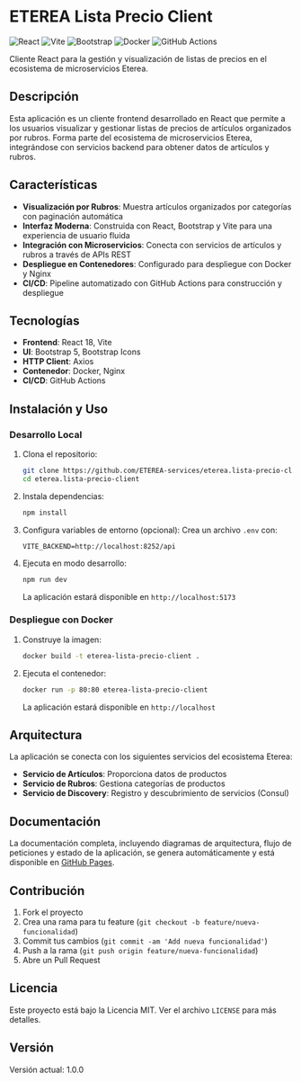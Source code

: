 # ETEREA Lista Precio Client

![React](https://img.shields.io/badge/React-18.3.1-61DAFB?style=flat&logo=react)
![Vite](https://img.shields.io/badge/Vite-6.0.5-646CFF?style=flat&logo=vite)
![Bootstrap](https://img.shields.io/badge/Bootstrap-5.3.3-7952B3?style=flat&logo=bootstrap)
![Docker](https://img.shields.io/badge/Docker-2496ED?style=flat&logo=docker&logoColor=white)
![GitHub Actions](https://img.shields.io/badge/GitHub_Actions-2088FF?style=flat&logo=github-actions&logoColor=white)

Cliente React para la gestión y visualización de listas de precios en el ecosistema de microservicios Eterea.

## Descripción

Esta aplicación es un cliente frontend desarrollado en React que permite a los usuarios visualizar y gestionar listas de precios de artículos organizados por rubros. Forma parte del ecosistema de microservicios Eterea, integrándose con servicios backend para obtener datos de artículos y rubros.

## Características

- **Visualización por Rubros**: Muestra artículos organizados por categorías con paginación automática
- **Interfaz Moderna**: Construida con React, Bootstrap y Vite para una experiencia de usuario fluida
- **Integración con Microservicios**: Conecta con servicios de artículos y rubros a través de APIs REST
- **Despliegue en Contenedores**: Configurado para despliegue con Docker y Nginx
- **CI/CD**: Pipeline automatizado con GitHub Actions para construcción y despliegue

## Tecnologías

- **Frontend**: React 18, Vite
- **UI**: Bootstrap 5, Bootstrap Icons
- **HTTP Client**: Axios
- **Contenedor**: Docker, Nginx
- **CI/CD**: GitHub Actions

## Instalación y Uso

### Desarrollo Local

1. Clona el repositorio:
   ```bash
   git clone https://github.com/ETEREA-services/eterea.lista-precio-client.git
   cd eterea.lista-precio-client
   ```

2. Instala dependencias:
   ```bash
   npm install
   ```

3. Configura variables de entorno (opcional):
   Crea un archivo `.env` con:
   ```
   VITE_BACKEND=http://localhost:8252/api
   ```

4. Ejecuta en modo desarrollo:
   ```bash
   npm run dev
   ```

   La aplicación estará disponible en `http://localhost:5173`

### Despliegue con Docker

1. Construye la imagen:
   ```bash
   docker build -t eterea-lista-precio-client .
   ```

2. Ejecuta el contenedor:
   ```bash
   docker run -p 80:80 eterea-lista-precio-client
   ```

   La aplicación estará disponible en `http://localhost`

## Arquitectura

La aplicación se conecta con los siguientes servicios del ecosistema Eterea:

- **Servicio de Artículos**: Proporciona datos de productos
- **Servicio de Rubros**: Gestiona categorías de productos
- **Servicio de Discovery**: Registro y descubrimiento de servicios (Consul)

## Documentación

La documentación completa, incluyendo diagramas de arquitectura, flujo de peticiones y estado de la aplicación, se genera automáticamente y está disponible en [GitHub Pages](https://eterea-services.github.io/eterea.lista-precio-client/).

## Contribución

1. Fork el proyecto
2. Crea una rama para tu feature (`git checkout -b feature/nueva-funcionalidad`)
3. Commit tus cambios (`git commit -am 'Add nueva funcionalidad'`)
4. Push a la rama (`git push origin feature/nueva-funcionalidad`)
5. Abre un Pull Request

## Licencia

Este proyecto está bajo la Licencia MIT. Ver el archivo `LICENSE` para más detalles.

## Versión

Versión actual: 1.0.0
